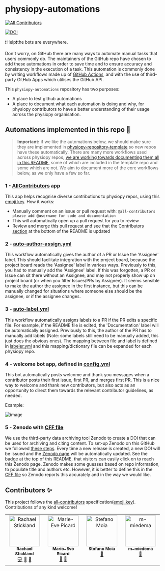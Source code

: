 # physiopy-automations
<!-- ALL-CONTRIBUTORS-BADGE:START - Do not remove or modify this section -->
[![All Contributors](https://img.shields.io/badge/all_contributors-4-orange.svg?style=flat-square)](#contributors-)
<!-- ALL-CONTRIBUTORS-BADGE:END --> 
[![DOI](https://zenodo.org/badge/DOI/10.5281/zenodo.10581500.svg)](https://zenodo.org/records/15847444)

❗Help❗the bots are everywhere. 

Don't worry, on GitHub there are many ways to automate manual tasks that users commonly do. The maintainers of the GitHub repo have chosen to add these automations in order to save time and to ensure accuracy and consistency in the execution of a task. This automation is commonly done by writing workflows made up of [GitHub Actions](https://docs.github.com/en/actions), and with the use of third-party GitHub Apps which utilises the GitHub API. 

This `physiopy-automations` repository has two purposes: 

- A place to test github automations
- A place to document what each automation is doing and why, for physiopy contributors to have a better understanding of their usage across the physiopy organisation. 

## Automations implemented in this repo :tada:

> **Important:** if we like the automations below, we should make sure they are implemented in [physiopy-repository-template](https://github.com/physiopy/physiopy-repository-template) so new repos have these automatically. There are many more workflows used across physiopy repos, [we are working towards documenting them all in this README](https://github.com/physiopy/physiopy-test-workflows/issues/16), some of which are included in the template repo and some which are not. We aim to document more of the core workflows below, as we only have a few so far. 

### 1 - [AllContributors](https://github.com/apps/allcontributors) app

This app helps recognise diverse contributions to physiopy repos, using this [emoji key](https://allcontributors.org/docs/en/emoji-key). How it works:
- Manually comment on an issue or pull request with: `@all-contributors please add @username for code and documentation`
- This will automatically open up a pull request for you to review
- Review and merge this pull request and see that the [Contributors section](#contributors-) at the bottom of the README is updated

### 2 - [auto-author-assign.yml](.github/workflows/auto-author-assign.yml) 
This workflow automatically gives the author of a PR or Issue the 'Assignee' label. This should facilitate integration with the project board, because the project board reads the 'Assignee' label in various ways. Previously to this, you had to manually add the 'Assignee' label. If this was forgotten, a PR or Issue can sit there without an Assignee, and may not properly show up on project board (or when you filter Issues/PRs by Assignee). It seems sensible to make the author the assignee in the first instance, but this can be manually changed for situations where someone else should be the assignee, or if the assignee changes. 

### 3 - [auto-label.yml](.github/workflows/auto-label.yml) 
This workflow automatically assigns labels to a PR if the PR edits a specific file. For example, if the README file is edited, the 'Documentation' label will be automatically assigned. Previously to this, the author of the PR has to manually add labels (Note: some labels still need to be manually added, this just does the obvious ones). The mapping between file and label is defined in [labeler.yml](.github/labeler.yml) and this mapping/dictionary file can be expanded for each physiopy repo. 

### 4 - welcome bot app, defined in [config.yml](https://github.com/physiopy/physiopy-test-workflows/blob/master/.github/config.yml)
This bot automatically posts welcome and thank you messages when a contributor posts their first issue, first PR, and merges first PR. This is a nice way to welcome and thank new contributors, but also acts as an opportunity to direct them towards the relevant contributor guidelines, as needed.

Example:

![image](https://github.com/user-attachments/assets/b5fa9565-851b-4c0a-8b97-e9e414276b7d)

### 5 - Zenodo with [CFF file](https://github.com/physiopy/physiopy-automations/blob/master/CITATION.cff)
We use the third-party data archiving tool Zenodo to create a DOI that can be used for archiving and citing content. To set-up Zenodo on this GitHub we followed [these steps](https://docs.github.com/en/repositories/archiving-a-github-repository/referencing-and-citing-content). Every time a new release is created, a new DOI will be issued and the [Zenodo page](https://zenodo.org/records/14753284) will be automatically updated. See the badge at the top of this README, that visitors can easily click on to reach this Zenodo page. Zenodo makes some guesses based on repo information, to populate title and authors etc. However, it is better to define this in the [CFF file](https://github.com/physiopy/physiopy-automations/blob/master/CITATION.cff) so Zenodo reports this accurately and in the way we would like. 

## Contributors ✨

This project follows the [all-contributors](https://github.com/all-contributors/all-contributors) specification([emoji key](https://allcontributors.org/docs/en/emoji-key)). Contributions of any kind welcome!

<!-- ALL-CONTRIBUTORS-LIST:START - Do not remove or modify this section -->
<!-- prettier-ignore-start -->
<!-- markdownlint-disable -->
<table>
  <tbody>
    <tr>
      <td align="center" valign="top" width="14.28%"><a href="https://github.com/RayStick"><img src="https://avatars.githubusercontent.com/u/50215726?v=4?s=100" width="100px;" alt="Rachael Stickland"/><br /><sub><b>Rachael Stickland</b></sub></a><br /><a href="https://github.com/physiopy/physiopy-automations/commits?author=RayStick" title="Code">💻</a> <a href="#maintenance-RayStick" title="Maintenance">🚧</a> <a href="https://github.com/physiopy/physiopy-automations/commits?author=RayStick" title="Documentation">📖</a></td>
      <td align="center" valign="top" width="14.28%"><a href="https://github.com/me-pic"><img src="https://avatars.githubusercontent.com/u/77584086?v=4?s=100" width="100px;" alt="Marie-Eve Picard"/><br /><sub><b>Marie-Eve Picard</b></sub></a><br /><a href="#userTesting-me-pic" title="User Testing">📓</a> <a href="#ideas-me-pic" title="Ideas, Planning, & Feedback">🤔</a></td>
      <td align="center" valign="top" width="14.28%"><a href="https://github.com/smoia"><img src="https://avatars.githubusercontent.com/u/35300580?v=4?s=100" width="100px;" alt="Stefano Moia"/><br /><sub><b>Stefano Moia</b></sub></a><br /><a href="#ideas-smoia" title="Ideas, Planning, & Feedback">🤔</a></td>
      <td align="center" valign="top" width="14.28%"><a href="https://github.com/m-miedema"><img src="https://avatars.githubusercontent.com/u/39968233?v=4?s=100" width="100px;" alt="m-miedema"/><br /><sub><b>m-miedema</b></sub></a><br /><a href="#ideas-m-miedema" title="Ideas, Planning, & Feedback">🤔</a></td>
    </tr>
  </tbody>
</table>

<!-- markdownlint-restore -->
<!-- prettier-ignore-end -->

<!-- ALL-CONTRIBUTORS-LIST:END -->

